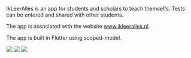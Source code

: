 IkLeerAlles is an app for students and scholars to teach themselfs. Tests can be entered and shared with other students.

The app is associated with the website www.ikleeralles.nl. 

The app is built in Flutter using scoped-model. 

<div>
<img src="https://www.deurman.com/res/ikleeralles_1.jpg"/>
  
<img src="https://www.deurman.com/res/ikleeralles_2.jpeg"/>

<img src="https://www.deurman.com/res/ikleeralles_3.jpeg"/>
</div>
